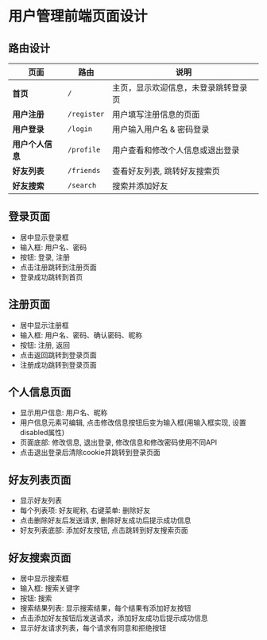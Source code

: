 # 用户管理前端页面设计

## 路由设计

| 页面         | 路由          | 说明                 |
|------------|-------------|--------------------|
| **首页**     | `/`         | 主页，显示欢迎信息，未登录跳转登录页 |
| **用户注册**   | `/register` | 用户填写注册信息的页面        |
| **用户登录**   | `/login`    | 用户输入用户名 & 密码登录     |
| **用户个人信息** | `/profile`  | 用户查看和修改个人信息或退出登录   |
| **好友列表**   | `/friends`  | 查看好友列表, 跳转好友搜索页    |
| **好友搜索**   | `/search`   | 搜索并添加好友            |

## 登录页面

- 居中显示登录框
- 输入框: 用户名、密码
- 按钮: 登录, 注册
- 点击注册跳转到注册页面
- 登录成功跳转到首页

## 注册页面

- 居中显示注册框
- 输入框: 用户名、密码、确认密码、昵称
- 按钮: 注册, 返回
- 点击返回跳转到登录页面
- 注册成功跳转到登录页面

## 个人信息页面

- 显示用户信息: 用户名、昵称
- 用户信息元素可编辑, 点击修改信息按钮后变为输入框(用输入框实现, 设置disabled属性)
- 页面底部: 修改信息, 退出登录, 修改信息和修改密码使用不同API
- 点击退出登录后清除cookie并跳转到登录页面

## 好友列表页面

- 显示好友列表
- 每个列表项: 好友昵称, 右键菜单: 删除好友
- 点击删除好友后发送请求, 删除好友成功后提示成功信息
- 好友列表底部: 添加好友按钮, 点击跳转到好友搜索页面

## 好友搜索页面

- 居中显示搜索框
- 输入框: 搜索关键字
- 按钮: 搜索
- 搜索结果列表: 显示搜索结果，每个结果有添加好友按钮
- 点击添加好友按钮后发送请求，添加好友成功后提示成功信息
- 显示好友请求列表，每个请求有同意和拒绝按钮
